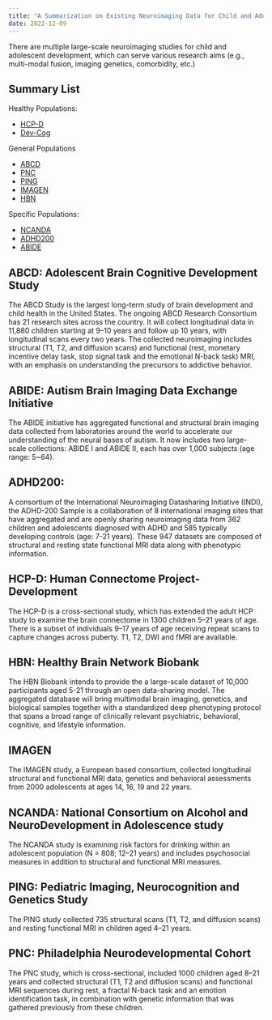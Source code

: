 ```yaml
---
title: "A Summarization on Existing Neuroimaging Data for Child and Adolescent Development"
date: 2022-12-09
---
```


There are multiple large-scale neuroimaging studies for child and adolescent development, which can serve various research aims (e.g., multi-modal fusion, imaging genetics, comorbidity, etc.) 


## Summary List
Healthy Populations:
* [HCP-D](https://www.humanconnectome.org/study/hcp-lifespan-development)
* [Dev-Cog](http://devcog.mrn.org/)

General Populations
* [ABCD](https://abcdstudy.org/)
* [PNC](https://www.med.upenn.edu/bbl/philadelphianeurodevelopmentalcohort.html)
* [PING](https://chd.ucsd.edu/research/ping-study.html)
* [IMAGEN](https://imagen-project.org/)
* [HBN](https://data.healthybrainnetwork.org/main.php)

Specific Populations:
* [NCANDA](http://www.ncanda.org/index.php)
* [ADHD200](http://preprocessed-connectomes-project.org/adhd200/)
* [ABIDE](https://fcon_1000.projects.nitrc.org/indi/abide/)


## ABCD: Adolescent Brain Cognitive Development Study

The ABCD Study is the largest long-term study of brain development and child health in the United States. The ongoing ABCD Research Consortium has 21 research sites across the country. It will collect longitudinal data in 11,880 children starting at 9–10 years and follow up 10 years, with longitudinal scans every two years. The collected neuroimaging includes structural (T1, T2, and diffusion scans) and functional (rest, monetary incentive delay task, stop signal task and the emotional N-back task) MRI, with an emphasis on understanding the precursors to addictive behavior.

## ABIDE: Autism Brain Imaging Data Exchange Initiative

The ABIDE initiative has aggregated functional and structural brain imaging data collected from laboratories around the world to accelerate our understanding of the neural bases of autism. It now includes two large-scale collections: ABIDE I and ABIDE II, each has over 1,000 subjects (age range: 5~64).

## ADHD200:

A consortium of the International Neuroimaging Datasharing Initiative (INDI), the ADHD-200 Sample is a collaboration of 8 international imaging sites that have aggregated and are openly sharing neuroimaging data from 362 children and adolescents diagnosed with ADHD and 585 typically developing controls (age: 7-21 years). These 947 datasets are composed of structural and resting state functional MRI data along with phenotypic information.



## HCP-D: Human Connectome Project-Development

The HCP-D is a cross-sectional study, which has extended the adult HCP study to examine the brain connectome in 1300 children 5–21 years of age. There is a subset of individuals 9–17 years of age receiving repeat scans to capture changes across puberty. T1, T2, DWI and fMRI are available.

## HBN: Healthy Brain Network Biobank

The HBN Biobank intends to provide the a large-scale dataset of 10,000 participants aged 5-21 through an open data-sharing model. The aggregated database will bring multimodal brain imaging, genetics, and biological samples together with a standardized deep phenotyping protocol that spans a broad range of clinically relevant psychiatric, behavioral, cognitive, and lifestyle information.

## IMAGEN

The IMAGEN study, a European based consortium, collected longitudinal structural and functional MRI data, genetics and behavioral assessments from 2000 adolescents at ages 14, 16, 19 and 22 years.

## NCANDA: National Consortium on Alcohol and NeuroDevelopment in Adolescence study

The NCANDA study is examining risk factors for drinking within an adolescent population (N = 808; 12–21 years) and includes psychosocial measures in addition to structural and functional MRI measures.


## PING: Pediatric Imaging, Neurocognition and Genetics Study

The PING study collected 735 structural scans (T1, T2, and diffusion scans) and resting functional MRI in children aged 4–21 years.

## PNC: Philadelphia Neurodevelopmental Cohort

The PNC study, which is cross-sectional, included 1000 children aged 8–21 years and collected structural (T1, T2 and diffusion scans) and functional MRI sequences during rest, a fractal N-back task and an emotion identification task, in combination with genetic information that was gathered previously from these children.

